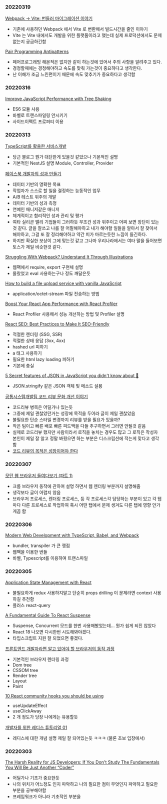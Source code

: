 ### 20220319

[Webpack → Vite: 번들러 마이그레이션 이야기](https://engineering.ab180.co/stories/webpack-to-vite)

- 기존에 사용하던 Webpack 에서 Vite 로 변환해서 빌드시간을 줄인 이야기
- Vite 는 Vite 내에서도 개발을 위한 플랫폼이라고 했는데 실제 프로덕션에서도 문제 없는지 궁금하긴함

[Pair Programming Antipatterns](https://news.hada.io/topic?id=6142&utm_source=slack&utm_medium=bot&utm_campaign=T029KCR8S3S)

- 페어프로그래밍 해본적은 없지만 같이 하는것에 있어서 주의 사항을 알려주고 있다.
- 경청할때에는 경청해야하고 속도를 맞춰 가는것이 중요하다고 생각한다.
- 난 이해가 조금 느린편이기 때문에 속도 맞추기가 중요하다고 생각함

### 20220316

[Improve JavaScript Performance with Tree Shaking](https://szaranger.medium.com/improve-javascript-performance-with-tree-shaking-645f8092fbe4)

- ES6 모듈 사용
- 바벨로 트랜스파일링 안시키기
- 사이드이펙트 프로퍼티 이용

### 20220313

[TypeScript를 활용한 서비스개발](https://medium.com/daangn/typescript%EB%A5%BC-%ED%99%9C%EC%9A%A9%ED%95%9C-%EC%84%9C%EB%B9%84%EC%8A%A4%EA%B0%9C%EB%B0%9C-73877a741dbc)

- 당근 블로그 뭔가 대단한게 있을것 같았으나 기본적인 설명
- 기본적인 NestJS 설명 Module, Controller, Provider

[페이스북 개발자의 성과 만들기](https://blog.shiren.dev/2022-03-07/?fbclid=IwAR1GAqxEhpcVF9Jr8vqLxsCCI04--Wkdnva1m2Fv26pudmCjAUVtKzQLp1Q)

- 데이터 기반의 명확한 목표
- 작업자가 스스로 할 일을 결정하는 능동적인 업무
- A/B 테스트 위주의 개발
- 데이터 기반의 성과 측정
- 연예인 매니저같은 매니저
- 체계적이고 합리적인 성과 관리 및 평가
- 여타 실리콘 밸리 기업들이 그러하듯 무조건 성과 위주이고 어찌 보면 장단이 있는것 같다. 글을 잘쓰고 나를 잘 어필해야하고 내가 해야할 일들을 알아서 잘 찾아서 해야하고, 그걸 또 잘 정리해야하고 약간 피가 마르는듯한 느낌이 들긴하다.
- 하지만 확실한 보상이 그에 맞는것 같고 그나마 우리나라에서는 여타 말을 들어보면 토스가 제일 비슷한것 같다.

[Struggling With Webpack? Understand It Through Illustrations](https://betterprogramming.pub/struggling-with-webpack-understand-it-through-illustrations-c8009e6ad4d5)

- 웹팩에서 require, export 구현체 설명
- 몰랐었고 eval 사용하는구나 정도 깨달은듯

[How to build a file upload service with vanilla JavaScript](https://blog.logrocket.com/how-to-build-file-upload-service-vanilla-javascript/)

- application/octet-stream 파일 전송하는 방법

[Boost Your React App Performance with React Profiler](https://javascript.plainenglish.io/boosting-your-react-app-performance-with-react-profiler-be049146bdd3)

- React Profiler 사용해서 성능 개선하는 방법 및 Profiler 설명

[React SEO: Best Practices to Make It SEO-Friendly](https://ahrefs.com/blog/react-seo/)

- 적절한 렌더링 (SSG, SSR)
- 적절한 상태 응답 (3xx, 4xx)
- hashed url 피하기
- a 태그 사용하기
- 필요한 html lazy loading 피하기
- 기본에 충실

[5 Secret features of JSON in JavaScript you didn't know about 🤯](https://dev.to/siddharthshyniben/5-secret-features-of-json-you-didnt-know-about-5bbg)

- JSON.stringify 같은 JSON 객체 및 메소드 설묭

[공통시스템개발팀 코드 리뷰 문화 개선 이야기](https://techblog.woowahan.com/7152/?fbclid=IwAR00_BSlvBcPLyJnp3h8IZDN3Im1vHP9rLT3EhmVY7OPRNVm9jHILiKsSoI)

- 코드리뷰 병목은 어딜가나 있는듯
- 그중에 제일 괜찮았던거는 성장에 목적을 두어라 글이 제일 괜찮았음
- 불필요한 단순 스타일 변경까지 리뷰를 받을 필요가 있을까?
- 작은 팀이고 빠른 배포 빠른 피드백을 다들 추구하면서 그러면 안될것 같음
- 실제로 코드리뷰 했지만 사람이라서 로직을 놓치는 경우도 많고 그 로직은 작성자 본인이 제일 잘 알고 정말 봐줬으면 하는 부분은 디스크립션에 적는게 맞다고 생각함
- [코드 리뷰의 목적은 성장이어야 한다](https://jbee.io/essay/code-review-goal/)

### 20220307

[모던 웹 브라우저 들여다보기 (파트 1)](https://developers.google.com/web/updates/2018/09/inside-browser-part1)

- 크롬 브라우저 동작에 관하여 설명 하면서 웹 렌더링 부분까지 설명해줌
- 생각보다 글이 어렵지 않음
- 브라우저 프로세스, 렌더링 프로세스, 등 각 프로세스각 담당하는 부분이 있고 각 탭 마다 다른 프로세스로 작업하여 혹시 어떤 탭에서 문제 생겨도 다른 탭에 영향 안가게끔 함

### 20220306

[Modern Web Development with TypeScript, Babel, and Webpack](https://blog.bitsrc.io/modern-web-development-with-typescript-babel-and-webpack-36c5c58b36e)

- bundler, transpiler 가 큰 쟁점
- 웹팩을 이용한 번들
- 바벨, Typescript를 이용하여 트랜스파일

### 20220305

[Application State Management with React](https://kentcdodds.com/blog/application-state-management-with-react?ck_subscriber_id=1614444466)

- 불필요하게 redux 사용하지말고 단순히 props drilling 이 문제라면 context 사용하길 추천함
- 플러스 react-query

[A Fundamental Guide To React Suspense](https://betterprogramming.pub/a-fundamental-guide-to-react-suspense-397fdb06b49c)

- Suspense, Concurrent 모드를 한번 사용해봤었는데... 뭔가 쉽게 되진 않았다
- React 18 나오면 다시한번 시도해봐야겠다.
- 타입스크립트 지원 잘 되었으면 좋겠다.

[프론트엔드 개발자라면 알고 있어야 할 브라우저의 동작 과정](https://yozm.wishket.com/magazine/detail/1338/?fbclid=IwAR0BtryYQXIm3Onvo8aBnSB8YxDfJ6F868W6t7xTLjNMJqzJiw38Mu9mO9I)

- 기본적인 브라우저 렌더링 과정
- Dom tree
- CSSOM tree
- Render tree
- Layout
- Paint

[10 React community hooks you should be using](https://www.dawsoncodes.com/posts/3/10-react-community-hooks-you-should-be-using)

- useUpdateEffect
- useClickAway
- 2 개 정도가 당장 나에게는 유용할듯

[개발자를 위한 레디스 튜토리얼 01](https://medium.com/garimoo/%EA%B0%9C%EB%B0%9C%EC%9E%90%EB%A5%BC-%EC%9C%84%ED%95%9C-%EB%A0%88%EB%94%94%EC%8A%A4-%ED%8A%9C%ED%86%A0%EB%A6%AC%EC%96%BC-01-92aaa24ca8cc)

- 레디스에 대한 개념 설명 제일 잘 되어있는듯 ㅋㅋㅋ (물론 초보 입장에서)

### 20220303

[The Harsh Reality for JS Developers: If You Don't Study The Fundamentals You Will Be Just Another “Coder”](https://dev.to/dragosnedelcu/the-harsh-reality-for-js-developers-master-the-fundamentals-or-you-will-be-just-a-coder-21ke)

- 어딜가나 기초가 중요한듯
- 나의 위치가 어느정도 인지 파악하고 나의 필요한 점이 무엇인지 파악하고 필요한 부분을 공부해야함
- 프레임워크가 아니라 기초적인 부분을
